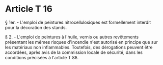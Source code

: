 # Article T 16

§ 1er. - L'emploi de peintures nitrocellulosiques est formellement interdit pour la décoration des stands.

§ 2. - L'emploi de peintures à l'huile, vernis ou autres revêtements présentant les mêmes risques d'incendie n'est autorisé en principe que sur les matériaux non inflammables. Toutefois, des dérogations peuvent être accordées, après avis de la commission locale de sécurité, dans les conditions précisées à l'article T 88.
